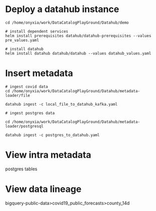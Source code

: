# Deploy a datahub instance

```shell
cd /home/onyxia/work/DataCatalogPlayGround/Datahub/demo

# install dependent services
helm install prerequisites datahub/datahub-prerequisites --values pre_values.yaml

# install datahub
helm install datahub datahub/datahub --values datahub_values.yaml
```

# Insert metadata

```shell
# ingest covid data
cd /home/onyxia/work/DataCatalogPlayGround/Datahub/metadata-loader/file

datahub ingest -c local_file_to_datahub_kafka.yaml 

# ingest postgres data

cd /home/onyxia/work/DataCatalogPlayGround/Datahub/metadata-loader/postgresql

datahub ingest -c postgres_to_datahub.yaml
```

# View intra metadata

postgres tables

# View data lineage
bigquery-public-data>covid19_public_forecasts>county_14d